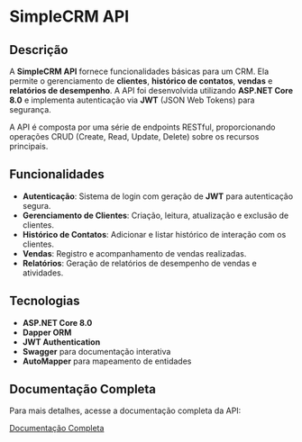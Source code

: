 # SimpleCRM API

## Descrição

A **SimpleCRM API** fornece funcionalidades básicas para um CRM. Ela permite o gerenciamento de **clientes**, **histórico de contatos**, **vendas** e **relatórios de desempenho**. A API foi desenvolvida utilizando **ASP.NET Core 8.0** e implementa autenticação via **JWT** (JSON Web Tokens) para segurança.

A API é composta por uma série de endpoints RESTful, proporcionando operações CRUD (Create, Read, Update, Delete) sobre os recursos principais.

## Funcionalidades

- **Autenticação**: Sistema de login com geração de **JWT** para autenticação segura.
- **Gerenciamento de Clientes**: Criação, leitura, atualização e exclusão de clientes.
- **Histórico de Contatos**: Adicionar e listar histórico de interação com os clientes.
- **Vendas**: Registro e acompanhamento de vendas realizadas.
- **Relatórios**: Geração de relatórios de desempenho de vendas e atividades.

## Tecnologias

- **ASP.NET Core 8.0**
- **Dapper ORM**
- **JWT Authentication**
- **Swagger** para documentação interativa
- **AutoMapper** para mapeamento de entidades

## Documentação Completa

Para mais detalhes, acesse a documentação completa da API:

[Documentação Completa](https://github.com/fpdellazari/simple-crm-api/blob/main/Documentation.md)


